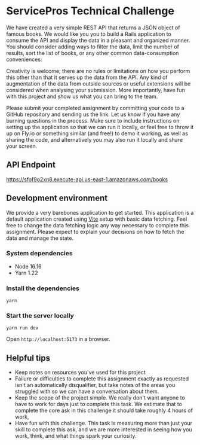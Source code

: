 # ServicePros Technical Challenge

We have created a very simple REST API that returns a JSON object of famous books. We would like you you to build a Rails application to consume the API and display the data in a pleasant and organized manner. You should consider adding ways to filter the data, limit the number of results, sort the list of books, or any other common data-consumption conveniences.

Creativity is welcome; there are no rules or limitations on how you perform this other than that it serves up the data from the API. Any kind of augmentation of the data from outside sources or useful extensions will be considered when analysing your submission. More importantly, have fun with this project and show us what you can bring to the team.

Please submit your completed assignment by committing your code to a GitHub repository and sending us the link. Let us know if you have any burning questions in the process. Make sure to include instructions on setting up the application so that we can run it locally, or feel free to throw it up on Fly.io or something similar (and free!) to demo it working, as well as sharing the code, and alternatively you may also run it locally and share your screen.

## API Endpoint
https://sfof9o2xn8.execute-api.us-east-1.amazonaws.com/books

## Development environment

We provide a very barebones application to get started. This application is a default application created using [Vite](https://vitejs.dev) setup with basic data fetching. Feel free to change the data fetching logic any way necessary to complete this assignment. Please expect to explain your decisions on how to fetch the data and manage the state.

### System dependencies
- Node 16.16
- Yarn 1.22


### Install the dependencies

```shell
yarn
```


### Start the server locally

```shell
yarn run dev
```

Open `http://localhost:5173` in a browser.

## Helpful tips

* Keep notes on resources you've used for this project
* Failure or difficulties to complete this assignment exactly as requested isn't an automatically disqualifier, but take notes of the areas you struggled with so we can have a conversation about them.
* Keep the scope of the project simple. We really don't want anyone to have to work for days just to complete this task. We estimate that to complete the core ask in this challenge it should take roughly 4 hours of work,
* Have fun with this challenge. This task is measuring more than just your skill to complete this ask, and we are more interested in seeing how you work, think, and what things spark your curiosity.
